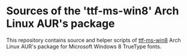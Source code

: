 Sources of the 'ttf-ms-win8' Arch Linux AUR's package
=======

This repository contains source and helper scripts of [ttf-ms-win8](http://aur.archlinux.org/packages/ttf-ms-win8/) Arch Linux AUR's package for Microsoft Windows 8 TrueType fonts.
